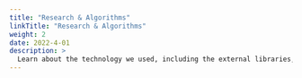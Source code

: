 ```yaml
---
title: "Research & Algorithms"
linkTitle: "Research & Algorithms"
weight: 2
date: 2022-4-01
description: >
  Learn about the technology we used, including the external libraries, NLP models and algorithms.
---
```



